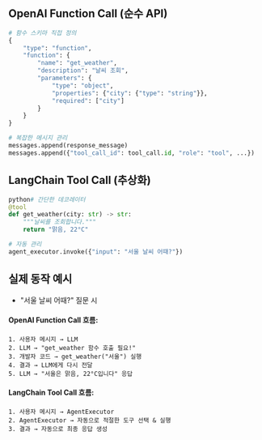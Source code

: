##  OpenAI Function Call (순수 API)
```python
# 함수 스키마 직접 정의
{
    "type": "function",
    "function": {
        "name": "get_weather",
        "description": "날씨 조회",
        "parameters": {
            "type": "object",
            "properties": {"city": {"type": "string"}},
            "required": ["city"]
        }
    }
}

# 복잡한 메시지 관리
messages.append(response_message)
messages.append({"tool_call_id": tool_call.id, "role": "tool", ...})
```

## LangChain Tool Call (추상화)
```python
python# 간단한 데코레이터
@tool
def get_weather(city: str) -> str:
    """날씨를 조회합니다."""
    return "맑음, 22°C"

# 자동 관리
agent_executor.invoke({"input": "서울 날씨 어때?"})
```

## 실제 동작 예시
* "서울 날씨 어때?" 질문 시
#### OpenAI Function Call 흐름:
```
1. 사용자 메시지 → LLM
2. LLM → "get_weather 함수 호출 필요!"
3. 개발자 코드 → get_weather("서울") 실행
4. 결과 → LLM에게 다시 전달
5. LLM → "서울은 맑음, 22°C입니다" 응답
```

#### LangChain Tool Call 흐름:
```
1. 사용자 메시지 → AgentExecutor
2. AgentExecutor → 자동으로 적절한 도구 선택 & 실행
3. 결과 → 자동으로 최종 응답 생성
```
